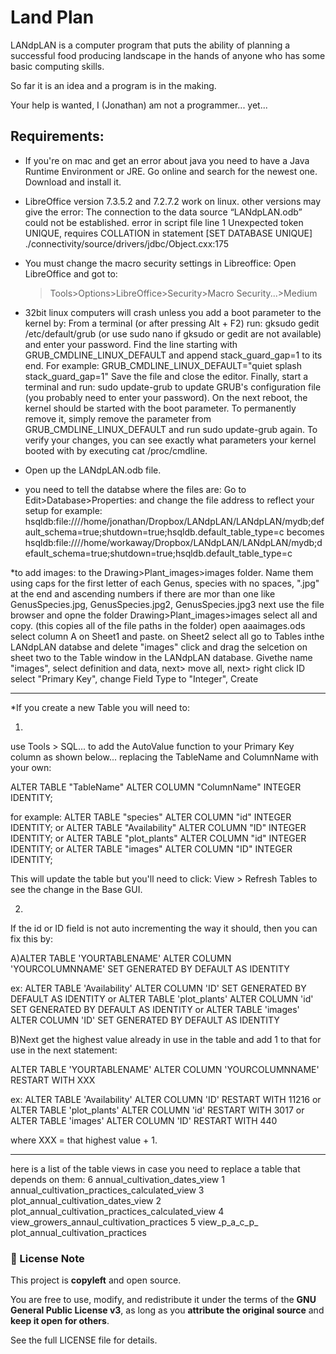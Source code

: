# Land Plan

LANdpLAN is a computer program that puts the ability of planning a successful food producing landscape in the hands of anyone who has some basic computing skills. 

So far it is an idea and a program is in the making. 

Your help is wanted, I (Jonathan) am not a programmer... yet...

## Requirements:

* If you're on mac and get an error about java you need to have a Java Runtime Environment or JRE.  Go online and search for the newest one.  Download and install it.

* LibreOffice version 7.3.5.2 and 7.2.7.2 work on linux.  other versions may give the error: The connection to the data source “LANdpLAN.odb” could not be established.  error in script file line 1 Unexpected token  UNIQUE, requires COLLATION in statement [SET DATABASE UNIQUE] ./connectivity/source/drivers/jdbc/Object.cxx:175

* You must change the macro security settings in Libreoffice:
	Open LibreOffice and got to:
	>Tools>Options>LibreOffice>Security>Macro Security...>Medium

* 32bit linux computers will crash unless you add a boot parameter to the kernel by:
	From a terminal (or after pressing Alt + F2) run:
	gksudo gedit /etc/default/grub
	(or use sudo nano if gksudo or gedit are not available) and enter your password.
	Find the line starting with GRUB_CMDLINE_LINUX_DEFAULT and append stack_guard_gap=1 to its end. For example:
	GRUB_CMDLINE_LINUX_DEFAULT="quiet splash stack_guard_gap=1"
	Save the file and close the editor.
	Finally, start a terminal and run:
	sudo update-grub
	to update GRUB's configuration file (you probably need to enter your password).
	On the next reboot, the kernel should be started with the boot parameter. To permanently remove it, simply remove the parameter from GRUB_CMDLINE_LINUX_DEFAULT and run sudo update-grub again.
	To verify your changes, you can see exactly what parameters your kernel booted with by executing cat /proc/cmdline.

* Open up the LANdpLAN.odb file.

* you need to tell the databse where the files are:  Go to Edit>Database>Properties: and change the file address to reflect your setup
  for example:
  hsqldb:file:////home/jonathan/Dropbox/LANdpLAN/LANdpLAN/mydb;default_schema=true;shutdown=true;hsqldb.default_table_type=c
  becomes
  hsqldb:file:////home/workaway/Dropbox/LANdpLAN/LANdpLAN/mydb;default_schema=true;shutdown=true;hsqldb.default_table_type=c


*to add images: to the Drawing>Plant_images>images folder.  Name them using caps for the first letter of each Genus, species with no spaces, ".jpg" at the end and ascending numbers if there are mor than one like GenusSpecies.jpg, GenusSpecies.jpg2, GenusSpecies.jpg3
next use the file browser and opne the folder Drawing>Plant_images>images
select all and copy.  (this copies all of the file paths in the folder)
open aaaimages.ods
select column A on Sheet1 and paste.
on Sheet2 select all
go to Tables inthe LANdpLAN databse and delete "images"
click and drag the selcetion on sheet two to the Table window in the LANdpLAN database.
Givethe name "images", select definition and data, next> move all, next> right click ID select "Primary Key", change Field Type to "Integer", Create


*********************************************************************************
*If you create a new Table you will need to:

1)
use Tools > SQL... to add the AutoValue function to your Primary Key column as shown below...
replacing the TableName and ColumnName with your own:

ALTER TABLE "TableName" ALTER COLUMN "ColumnName" INTEGER IDENTITY;

for example:
ALTER TABLE "species" ALTER COLUMN "id" INTEGER IDENTITY;
or
ALTER TABLE "Availability" ALTER COLUMN "ID" INTEGER IDENTITY;
or
ALTER TABLE "plot_plants" ALTER COLUMN "id" INTEGER IDENTITY;
or
ALTER TABLE "images" ALTER COLUMN "ID" INTEGER IDENTITY;

This will update the table but you'll need to click: View > Refresh Tables to see the change in the Base GUI. 

2)
If the id or ID field is not auto incrementing the way it should, then you can fix this by:

A)ALTER TABLE 'YOURTABLENAME' ALTER COLUMN 'YOURCOLUMNNAME' SET GENERATED BY DEFAULT AS IDENTITY

ex:
ALTER TABLE 'Availability' ALTER COLUMN 'ID' SET GENERATED BY DEFAULT AS IDENTITY
or
ALTER TABLE 'plot_plants' ALTER COLUMN 'id' SET GENERATED BY DEFAULT AS IDENTITY
or
ALTER TABLE 'images' ALTER COLUMN 'ID' SET GENERATED BY DEFAULT AS IDENTITY

B)Next get the highest value already in use in the table and add 1 to that for use in the next statement:

ALTER TABLE 'YOURTABLENAME' ALTER COLUMN 'YOURCOLUMNNAME' RESTART WITH XXX

ex:
ALTER TABLE 'Availability' ALTER COLUMN 'ID' RESTART WITH 11216
or
ALTER TABLE 'plot_plants' ALTER COLUMN 'id' RESTART WITH 3017
or
ALTER TABLE 'images' ALTER COLUMN 'ID' RESTART WITH 440

where XXX = that highest value + 1.
*********************************************************************************

here is a list of the table views in case you need to replace a table that depends on them:
 6 annual_cultivation_dates_view
 1 annual_cultivation_practices_calculated_view
 3 plot_annual_cultivation_dates_view
 2 plot_annual_cultivation_practices_calculated_view
 4 view_growers_annaul_cultivation_practices
 5 view_p_a_c_p_    plot_annual_cultivation_practices


### 🌱 License Note

This project is **copyleft** and open source.

You are free to use, modify, and redistribute it under the terms of the **GNU General Public License v3**, as long as you **attribute the original source** and **keep it open for others**.

See the full LICENSE file for details.